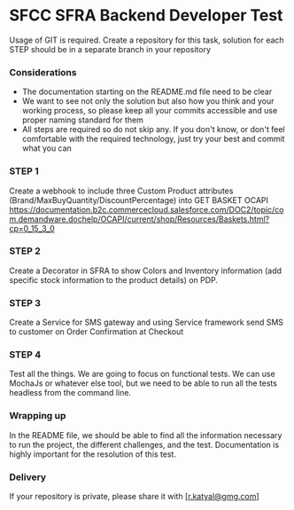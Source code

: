 SFCC SFRA Backend Developer Test
========

Usage of GIT is required. Create a repository for this task, solution for each STEP should be in a separate branch in your repository

### Considerations

*	The documentation starting on the README.md file need to be clear
*	We want to see not only the solution but also how you think and your working process, so please keep all your commits accessible and use proper naming standard for them
*	All steps are required so do not skip any. If you don't know, or don't feel comfortable with the required technology, just try your best and commit what you can

### STEP 1
Create a webhook to include three Custom Product attributes (Brand/MaxBuyQuantity/DiscountPercentage) into GET BASKET OCAPI
https://documentation.b2c.commercecloud.salesforce.com/DOC2/topic/com.demandware.dochelp/OCAPI/current/shop/Resources/Baskets.html?cp=0_15_3_0

### STEP 2
Create a Decorator in SFRA to show Colors and Inventory information (add specific stock information to the product details) on PDP. 

### STEP 3

Create a Service for SMS gateway and using Service framework send SMS to customer on Order Confirmation at Checkout

### STEP 4
Test all the things. We are going to focus on functional tests. We can use MochaJs or whatever else tool, but we need to be able to run all the tests headless from the command line. 


### Wrapping up
In the README file, we should be able to find all the information necessary to run the project, the different challenges, and the test. Documentation is highly important for the resolution of this test.

### Delivery
If your repository is private, please share it with [r.katyal@gmg.com]


